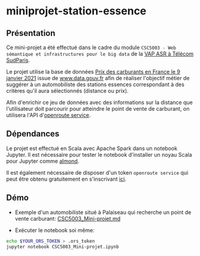 # miniprojet-station-essence

## Présentation

Ce mini-projet a été effectué dans le cadre du module `CSC5003 - Web sémantique et infrastructures pour le big data` de la [VAP ASR à Télécom SudParis](http://asr.telecom-sudparis.eu/). 

Le projet utilise la base de données [Prix des carburants en France le 9 janvier 2021](https://www.data.gouv.fr/fr/datasets/r/087dfcbc-8119-4814-8412-d0a387fac561) issue de www.data.gouv.fr afin de réaliser l'objectif métier de suggérer à un automobiliste des stations essences correspondant à des critères qu'il aura sélectionnés (distance ou prix).

Afin d'enrichir ce jeu de données avec des informations sur la distance que l'utilisateur doit parcourir pour atteindre le point de vente de carburant, on utilisera l'API d'[openroute service](https://openrouteservice.org/).

## Dépendances
Le projet est effectué en Scala avec Apache Spark dans un notebook Jupyter. Il est nécessaire pour tester le notebook d'installer un noyau Scala pour Jupyter comme [almond](https://almond.sh/).

Il est également nécessaire de disposer d'un token `openroute service` qui peut être obtenu gratuitement en s'inscrivant [ici](https://openrouteservice.org/dev/#/signup).


## Démo
- Exemple d'un automobiliste situé à Palaiseau qui recherche un point de vente carburant:
[CSC5003_Mini-projet.md](CSC5003_Mini-projet.md)

- Exécuter le notebook soi même:
```bash
echo $YOUR_ORS_TOKEN > .ors_token
jupyter notebook CSC5003_Mini-projet.ipynb
```
